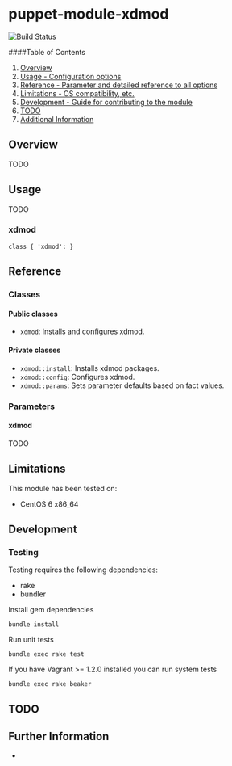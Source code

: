 # puppet-module-xdmod

[![Build Status](https://travis-ci.org/treydock/puppet-module-xdmod.png)](https://travis-ci.org/treydock/puppet-module-xdmod)

####Table of Contents

1. [Overview](#overview)
2. [Usage - Configuration options](#usage)
3. [Reference - Parameter and detailed reference to all options](#reference)
4. [Limitations - OS compatibility, etc.](#limitations)
5. [Development - Guide for contributing to the module](#development)
6. [TODO](#todo)
7. [Additional Information](#additional-information)

## Overview

TODO

## Usage

TODO

### xdmod

    class { 'xdmod': }

## Reference

### Classes

#### Public classes

* `xdmod`: Installs and configures xdmod.

#### Private classes

* `xdmod::install`: Installs xdmod packages.
* `xdmod::config`: Configures xdmod.
* `xdmod::params`: Sets parameter defaults based on fact values.

### Parameters

#### xdmod

TODO

## Limitations

This module has been tested on:

* CentOS 6 x86_64

## Development

### Testing

Testing requires the following dependencies:

* rake
* bundler

Install gem dependencies

    bundle install

Run unit tests

    bundle exec rake test

If you have Vagrant >= 1.2.0 installed you can run system tests

    bundle exec rake beaker

## TODO

## Further Information

*
